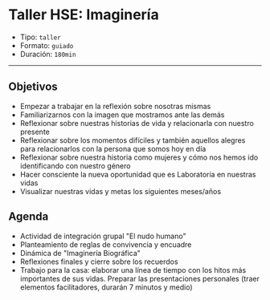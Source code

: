 # Taller HSE: Imaginería

- Tipo: `taller`
- Formato: `guiado`
- Duración: `180min`

***

## Objetivos

- Empezar a trabajar en la reflexión sobre nosotras mismas
- Familiarizarnos con la imagen que mostramos ante las demás
- Reflexionar sobre nuestras historias de vida y relacionarla con nuestro
  presente
- Reflexionar sobre los momentos difíciles y también aquellos alegres para
  relacionarlos con la persona que somos hoy en día
- Reflexionar sobre nuestra historia como mujeres  y cómo nos hemos ido
  identificando con nuestro género
- Hacer consciente la nueva oportunidad que es Laboratoria en nuestras vidas
- Visualizar nuestras vidas y metas los siguientes meses/años

## Agenda

- Actividad de integración grupal "El nudo humano"
- Planteamiento de reglas de convivencia y encuadre
- Dinámica de "Imaginería Biográfica"
- Reflexiones finales y cierre sobre los recuerdos
- Trabajo para la casa: elaborar una línea de tiempo con los hitos más
  importantes de sus vidas. Preparar las presentaciones personales (traer
  elementos facilitadores, durarán 7 minutos y medio)
